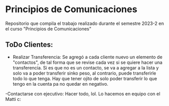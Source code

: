 ﻿# Principios de Comunicaciones
 Repositorio que compila el trabajo realizado durante el semestre 2023-2 en el curso "Principios de Comunicaciones"

## ToDo Clientes:
- Realizar Transferencia: Se agregó a cada cliente nuevo un elemento de "contactos", de tal forma que se revise cada vez si se quiere hacer una transferencia. Si es que no es un contacto, se va a agregar a la lista y solo va a poder transferir sinko peso, al contrario, puede transferirle todo lo que tenga. Hay que tener ojito de solo poder transferir lo que tengo en la cuenta pa no quedar en negativo. 

-Contactarse con ejecutivo: Hacer todo, lol. Lo hacemos en equipo con el Matti c:
